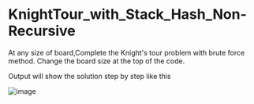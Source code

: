 # KnightTour_with_Stack_Hash_Non-Recursive
At any size of board,Complete the Knight's tour problem with brute force method.
Change the board size at the top of the code.



Output will show the solution step by step like this

![image](https://github.com/fullclip52281214/-KnightTour_with_Stack_Hash_Non-Recursive/blob/master/Image/OutputSample.png)